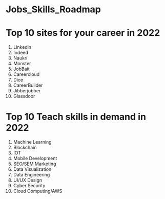 # Jobs_Skills_Roadmap

# Top 10 sites for your career in 2022
1) Linkedin
2) Indeed
3) Naukri
4) Monster
5) JobBait
6) Careercloud
7) Dice
8) CareerBuilder
9) Jibberjobber
10) Glassdoor


# Top 10 Teach skills in demand in 2022
1) Machine Learning
2) Blockchain
3) IOT
4) Mobile Development
5) SEO/SEM Marketing
6) Data Visualization
7) Data Engineering
8) UI/UX Design
9) Cyber Security
10) Cloud Computing/AWS
